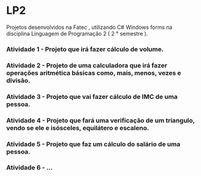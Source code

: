 # LP2
Projetos desenvolvidos na Fatec , utilizando  C# Windows forms na disciplina Linguagem de Programação 2  ( 2 ° semestre ).


### Atividade 1 - Projeto que irá fazer cálculo de volume.
### Atividade 2 - Projeto de uma calculadora que irá fazer operações aritmética básicas como, mais, menos, vezes e divisão.
### Atividade 3 - Projeto que vai fazer cálculo de IMC de uma pessoa.
### Atividade 4 - Projeto que fará uma verificação de um triangulo, vendo se ele e isósceles, equilátero e escaleno.
### Atividade 5 - Projeto que faz um cálculo do salário de uma pessoa.
### Atividade 6 - ...
